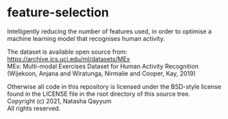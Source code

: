 # feature-selection
Intelligently reducing the number of features used, in order to optimise a machine learning model that recognises human activity.

The dataset is available open source from:
https://archive.ics.uci.edu/ml/datasets/MEx <br>
MEx: Multi-modal Exercises Dataset for Human Activity Recognition  (Wijekoon, Anjana and Wiratunga, Nirmalie and Cooper, Kay, 2019)

Otherwise all code in this repository is licensed under the BSD-style license found in the
LICENSE file in the root directory of this source tree. <br>
Copyright (c) 2021, Natasha Qayyum <br>
All rights reserved.
